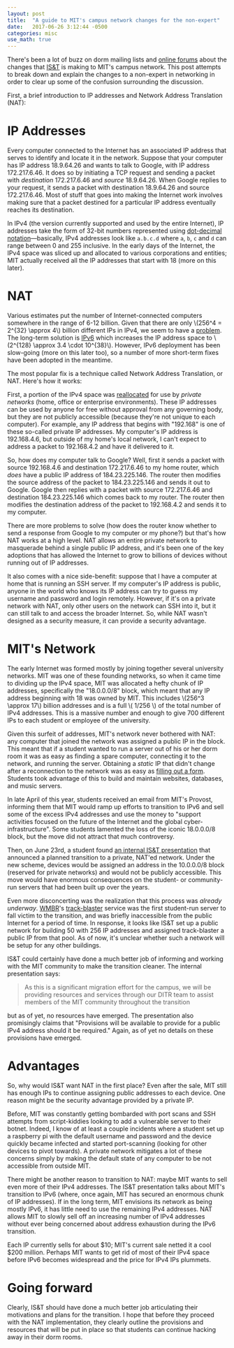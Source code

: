 ```yaml
---
layout: post
title:  "A guide to MIT's campus network changes for the non-expert"
date:   2017-06-26 3:12:44 -0500
categories: misc
use_math: true
---
```


There's been a lot of buzz on dorm mailing lists and [online forums](https://news.ycombinator.com/item?id=14637850) about the changes that [IS&T](https://ist.mit.edu/) is making to MIT's campus network. This post attempts to break down and explain the changes to a non-expert in networking in order to clear up some of the confusion surrounding the discussion.

First, a brief introduction to IP addresses and Network Address Translation (NAT):

<!--more-->

# IP Addresses
Every computer connected to the Internet has an associated IP address that serves to identify and locate it in the network. Suppose that your computer has IP address 18.9.64.26 and wants to talk to Google, with IP address 172.217.6.46. It does so by initiating a TCP request and sending a packet with *destination* 172.217.6.46 and *source* 18.9.64.26. When Google replies to your request, it sends a packet with destination 18.9.64.26 and source 172.217.6.46. Most of stuff that goes into making the Internet work involves making sure that a packet destined for a particular IP address eventually reaches its destination.

In IPv4 (the version currently supported and used by the entire Internet), IP addresses take the form of 32-bit numbers represented using [dot-decimal notation](https://en.wikipedia.org/wiki/Dot-decimal_notation)—basically, IPv4 addresses look like `a.b.c.d` where `a`, `b`, `c` and `d` can range between 0 and 255 inclusive. In the early days of the Internet, the IPv4 space was sliced up and allocated to various corporations and entities; MIT actually received all the IP addresses that start with 18 (more on this later).

# NAT
Various estimates put the number of Internet-connected computers somewhere in the range of 6-12 billion. Given that there are only \\(256^4 = 2^{32} \approx 4\\) billion different IPs in IPv4, we seem to have a [problem](https://en.wikipedia.org/wiki/IPv4_address_exhaustion). The long-term solution is [IPv6](https://en.wikipedia.org/wiki/IPv6) which increases the IP address space to \\(2^{128} \approx 3.4 \cdot 10^{38}\\). However, IPv6 deployment has been slow-going (more on this later too), so a number of more short-term fixes have been adopted in the meantime.

The most popular fix is a technique called Network Address Translation, or NAT. Here's how it works:

First, a portion of the IPv4 space was [reallocated](https://tools.ietf.org/html/rfc1918) for use by *private networks* (home, office or enterprise environments). These IP addresses can be used by anyone for free without approval from any governing body, but they are not publicly accessible (because they're not unique to each computer). For example, any IP address that begins with "192.168" is one of these so-called private IP addresses. My computer's IP address is 192.168.4.6, but outside of my home's local network, I can't expect to address a packet to 192.168.4.2 and have it delivered to it.

So, how does my computer talk to Google? Well, first it sends a packet with source 192.168.4.6 and destination 172.217.6.46 to my home router, which *does* have a public IP address of 184.23.225.146. The router then modifies the source address of the packet to 184.23.225.146 and sends it out to Google. Google then replies with a packet with source 172.217.6.46 and destination 184.23.225.146 which comes back to my router. The router then modifies the destination address of the packet to 192.168.4.2 and sends it to my computer.

There are more problems to solve (how does the router know whether to send a response from Google to my computer or my phone?) but that's how NAT works at a high level. NAT allows an entire private network to masquerade behind a single public IP address, and it's been one of the key adoptions that has allowed the Internet to grow to billions of devices without running out of IP addresses.

It also comes with a nice side-benefit: suppose that I have a computer at home that is running an SSH server. If my computer's IP address is public, anyone in the world who knows its IP address can try to guess my username and password and login remotely. However, if it's on a private network with NAT, only other users on the network can SSH into it, but it can still talk to and access the broader Internet. So, while NAT wasn't designed as a security measure, it can provide a security advantage.

# MIT's Network
The early Internet was formed mostly by joining together several university networks. MIT was one of these founding networks, so when it came time to dividing up the IPv4 space, MIT was allocated a hefty chunk of IP addresses, specifically the "18.0.0.0/8" block, which meant that any IP address beginning with 18 was owned by MIT. This includes \\(256^3 \approx 17\\) billion addresses and is a full \\( 1/256 \\) of the total number of IPv4 addresses. This is a massive number and enough to give 700 different IPs to each student or employee of the university.

Given this surfeit of addresses, MIT's network never bothered with NAT: any computer that joined the network was assigned a public IP in the block. This meant that if a student wanted to run a server out of his or her dorm room it was as easy as finding a spare computer, connecting it to the network, and running the server. Obtaining a *static* IP that didn't change after a reconnection to the network was as easy as [filling out a form](http://rcc.mit.edu/ip-request). Students took advantage of this to build and maintain websites, databases, and music servers.

In late April of this year, students received an email from MIT's Provost, informing them that MIT would ramp up efforts to transition to IPv6 and sell some of the excess IPv4 addresses and use the money to "support activities focused on the future of the Internet and the global cyber-infrastructure". Some students lamented the loss of the iconic 18.0.0.0/8 block, but the move did not attract that much controversy.

Then, on June 23rd, a student found [an internal IS&T presentation](/assets/mitnet/mitnet.pdf) that announced a planned transition to a private, NAT'ed network. Under the new scheme, devices would be assigned an address in the 10.0.0.0/8 block (reserved for private networks) and would not be publicly accessible. This move would have enormous consequences on the student- or community-run servers that had been built up over the years.

Even more disconcerting was the realization that this process was *already underway*. [WMBR](wmbr.mit.edu)'s [track-blaster](http://track-blaster.com/) service was the first student-run server to fall victim to the transition, and was briefly inaccessible from the public Internet for a period of time. In response, it looks like IS&T set up a public network for building 50 with 256 IP addresses and assigned track-blaster a public IP from that pool. As of now, it's unclear whether such a network will be setup for any other buildings.

IS&T could certainly have done a much better job of informing and working with the MIT community to make the transition cleaner. The internal presentation says:

> As this is a significant migration effort for the campus, we will be providing
resources and services through our DITR team to assist members of the MIT
community throughout the transition

but as of yet, no resources have emerged. The presentation also promisingly claims that "Provisions will be available to provide for a public IPv4 address should it be required." Again, as of yet no details on these provisions have emerged.

# Advantages

So, why would IS&T want NAT in the first place? Even after the sale, MIT still has enough IPs to continue assigning public addresses to each device. One reason might be the security advantage provided by a private IP.

Before, MIT was constantly getting bombarded with port scans and SSH attempts from script-kiddies looking to add a vulnerable server to their botnet. Indeed, I know of at least a couple incidents where a student set up a raspberry pi with the default username and password and the device quickly became infected and started port-scanning (looking for other devices to pivot towards). A private network mitigates a lot of these concerns simply by making the default state of any computer to be not accessible from outside MIT.

There might be another reason to transition to NAT: maybe MIT wants to sell even more of their IPv4 addresses. The IS&T presentation talks about MIT's transition to IPv6 (where, once again, MIT has secured an enormous chunk of IP addresses). If in the long term, MIT envisions its network as being mostly IPv6, it has little need to use the remaining IPv4 addresses. NAT allows MIT to slowly sell off an increasing number of IPv4 addresses without ever being concerned about address exhaustion during the IPv6 transition.

Each IP currently sells for about $10; MIT's current sale netted it a cool $200 million. Perhaps MIT wants to get rid of most of their IPv4 space before IPv6 becomes widespread and the price for IPv4 IPs plummets.

# Going forward

Clearly, IS&T should have done a much better job articulating their motivations and plans for the transition. I hope that before they proceed with the NAT implementation, they clearly outline the provisions and resources that will be put in place so that students can continue hacking away in their dorm rooms.
